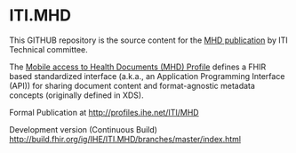# ITI.MHD 
This GITHUB repository is the source content for the [MHD publication](https://profiles.ihe.net/ITI/MHD/) by ITI Technical committee. 

The [Mobile access to Health Documents (MHD) Profile](https://profiles.ihe.net/ITI/MHD/) defines a FHIR based standardized interface 
(a.k.a., an Application Programming Interface (API)) for sharing document content and format-agnostic metadata concepts 
(originally defined in XDS). 

Formal Publication at http://profiles.ihe.net/ITI/MHD

Development version (Continuous Build) http://build.fhir.org/ig/IHE/ITI.MHD/branches/master/index.html
